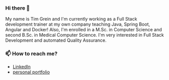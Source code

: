 ### Hi there 👋

My name is Tim Grein and I'm currently working as a Full Stack development trainer at my own company teaching Java, Spring Boot, Angular and Docker! Also, I'm enrolled in a M.Sc. in Computer Science and second B.Sc. in Medical Computer Science. I'm very interested in Full Stack Development and automated Quality Assurance.

### 📫 How to reach me?
- [LinkedIn](https://www.linkedin.com/in/tim-grein/) 
- [personal portfolio](https://tim-grein.io)

<!--
**TimG1997/TimG1997** is a ✨ _special_ ✨ repository because its `README.md` (this file) appears on your GitHub profile.

Here are some ideas to get you started:

- 🔭 I’m currently working on ...
- 🌱 I’m currently learning ...
- 👯 I’m looking to collaborate on ...
- 🤔 I’m looking for help with ...
- 💬 Ask me about ...
- 📫 How to reach me: ...
- 😄 Pronouns: ...
- ⚡ Fun fact: ...
-->
